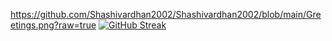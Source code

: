 https://github.com/Shashivardhan2002/Shashivardhan2002/blob/main/Greetings.png?raw=true 
[![GitHub Streak](https://github-readme-streak-stats.herokuapp.com?user=Shashivardhan2002&theme=java-dark&hide_border=true)](https://git.io/streak-stats)

